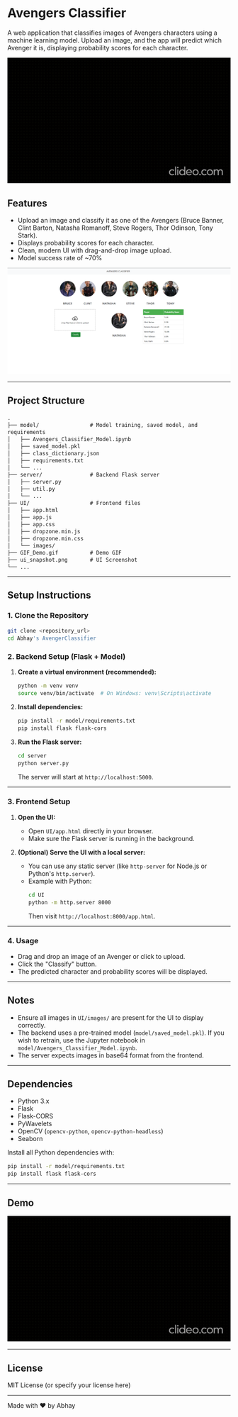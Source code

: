 # Avengers Classifier

A web application that classifies images of Avengers characters using a machine learning model. Upload an image, and the app will predict which Avenger it is, displaying probability scores for each character.

![Demo GIF](./GIF_Demo.gif)

## Features

- Upload an image and classify it as one of the Avengers (Bruce Banner, Clint Barton, Natasha Romanoff, Steve Rogers, Thor Odinson, Tony Stark).
- Displays probability scores for each character.
- Clean, modern UI with drag-and-drop image upload.
- Model success rate of ~70%

![UI Snapshot](./ui_snapshot.png)

---

## Project Structure

```
.
├── model/                # Model training, saved model, and requirements
│   ├── Avengers_Classifier_Model.ipynb
│   ├── saved_model.pkl
│   ├── class_dictionary.json
│   ├── requirements.txt
│   └── ...
├── server/               # Backend Flask server
│   ├── server.py
│   ├── util.py
│   └── ...
├── UI/                   # Frontend files
│   ├── app.html
│   ├── app.js
│   ├── app.css
│   ├── dropzone.min.js
│   ├── dropzone.min.css
│   └── images/
├── GIF_Demo.gif          # Demo GIF
├── ui_snapshot.png       # UI Screenshot
└── ...
```

---

## Setup Instructions

### 1. Clone the Repository

```bash
git clone <repository_url>
cd Abhay's AvengerClassifier
```

### 2. Backend Setup (Flask + Model)

1. **Create a virtual environment (recommended):**
    ```bash
    python -m venv venv
    source venv/bin/activate  # On Windows: venv\Scripts\activate
    ```

2. **Install dependencies:**
    ```bash
    pip install -r model/requirements.txt
    pip install flask flask-cors
    ```

3. **Run the Flask server:**
    ```bash
    cd server
    python server.py
    ```
    The server will start at `http://localhost:5000`.

---

### 3. Frontend Setup

1. **Open the UI:**
    - Open `UI/app.html` directly in your browser.
    - Make sure the Flask server is running in the background.

2. **(Optional) Serve the UI with a local server:**
    - You can use any static server (like `http-server` for Node.js or Python's `http.server`).
    - Example with Python:
      ```bash
      cd UI
      python -m http.server 8000
      ```
      Then visit `http://localhost:8000/app.html`.

---

### 4. Usage

- Drag and drop an image of an Avenger or click to upload.
- Click the "Classify" button.
- The predicted character and probability scores will be displayed.

---

## Notes

- Ensure all images in `UI/images/` are present for the UI to display correctly.
- The backend uses a pre-trained model (`model/saved_model.pkl`). If you wish to retrain, use the Jupyter notebook in `model/Avengers_Classifier_Model.ipynb`.
- The server expects images in base64 format from the frontend.

---

## Dependencies

- Python 3.x
- Flask
- Flask-CORS
- PyWavelets
- OpenCV (`opencv-python`, `opencv-python-headless`)
- Seaborn

Install all Python dependencies with:
```bash
pip install -r model/requirements.txt
pip install flask flask-cors
```

---

## Demo

![Demo GIF](./GIF_Demo.gif)

---

## License

MIT License (or specify your license here)

--- 

Made with ❤️ by Abhay
